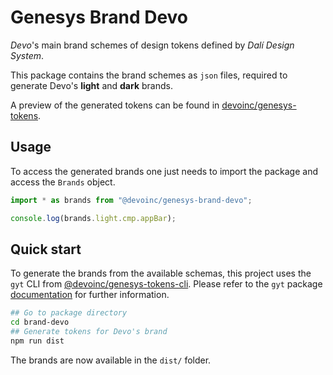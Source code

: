 # Genesys Brand Devo

_Devo_'s main brand schemes of design tokens defined by _Dalí Design System_.

This package contains the brand schemes as `json` files, required to generate Devo's **light** and **dark** brands.

A preview of the generated tokens can be found in [devoinc/genesys-tokens](https://devoinc.github.io/genesys-tokens/).

## Usage

To access the generated brands one just needs to import the package and access the `Brands` object.

```typescript
import * as brands from "@devoinc/genesys-brand-devo";

console.log(brands.light.cmp.appBar);
```

## Quick start

To generate the brands from the available schemas, this project uses the `gyt` CLI from [@devoinc/genesys-tokens-cli](https://github.com/DevoInc/genesys-tokens/tree/master/tokens-cli). Please refer to the `gyt` package [documentation](https://github.com/DevoInc/genesys-tokens/blob/master/tokens-cli/README.md) for further information.

```sh
## Go to package directory
cd brand-devo
## Generate tokens for Devo's brand
npm run dist
```

The brands are now available in the `dist/` folder.
